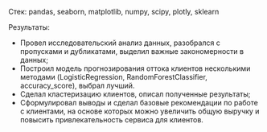 Стек: pandas, seaborn, matplotlib, numpy, scipy, plotly, sklearn

Результаты:
- Провел исследовательский анализ данных, разобрался с пропусками и дубликатами, выделил важные закономерности в данных;
- Построил модель прогнозирования оттока клиентов несколькими методами (LogisticRegression, RandomForestClassifier, accuracy_score), выбрал лучший.
- Сделал кластеризацию клиентов, описал полученные результаты;
- Сформулировал выводы и сделал базовые рекомендации по работе с клиентами, на основе которых можно увеличить общую выручку и повысить привлекательность сервиса для клиентов.
